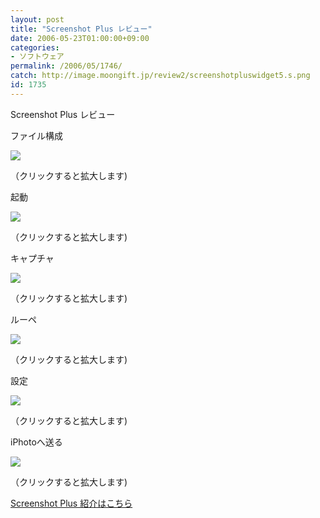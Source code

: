 ```yaml
---
layout: post
title: "Screenshot Plus レビュー"
date: 2006-05-23T01:00:00+09:00
categories:
- ソフトウェア
permalink: /2006/05/1746/
catch: http://image.moongift.jp/review2/screenshotpluswidget5.s.png
id: 1735
---
```

Screenshot Plus レビュー  
<!--more-->

ファイル構成

  

[![](http://image.moongift.jp/review2/screenshotpluswidget3.s.png)](http://image.moongift.jp/review2/screenshotpluswidget3.png)  
  
（クリックすると拡大します)

  

起動

  

[![](http://image.moongift.jp/review2/screenshotpluswidget1.s.png)](http://image.moongift.jp/review2/screenshotpluswidget1.png)  
  
（クリックすると拡大します)

  

キャプチャ

  

[![](http://image.moongift.jp/review2/screenshotpluswidget4.s.png)](http://image.moongift.jp/review2/screenshotpluswidget4.png)  
  
（クリックすると拡大します)

  

ルーペ

  

[![](http://image.moongift.jp/review2/screenshotpluswidget5.s.png)](http://image.moongift.jp/review2/screenshotpluswidget5.png)  
  
（クリックすると拡大します)

  

設定

  

[![](http://image.moongift.jp/review2/screenshotpluswidget6.s.png)](http://image.moongift.jp/review2/screenshotpluswidget6.png)  
  
（クリックすると拡大します)

  

iPhotoへ送る

  

[![](http://image.moongift.jp/review2/screenshotpluswidget2.s.png)](http://image.moongift.jp/review2/screenshotpluswidget2.png)  
  
（クリックすると拡大します)

  

[Screenshot Plus 紹介はこちら](http://fw.moongift.jp/intro/i-1745.html)

